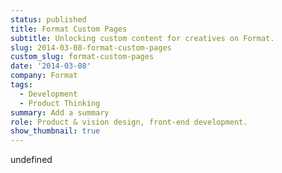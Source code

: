 ```yaml
---
status: published
title: Format Custom Pages
subtitle: Unlocking custom content for creatives on Format.
slug: 2014-03-08-format-custom-pages
custom_slug: format-custom-pages
date: '2014-03-08'
company: Format
tags:
  - Development
  - Product Thinking
summary: Add a summary
role: Product & vision design, front-end development.
show_thumbnail: true
---
```

undefined
